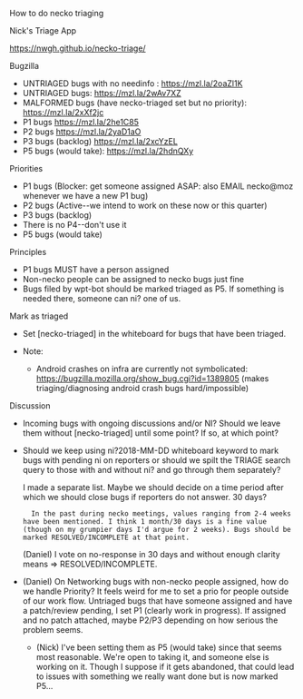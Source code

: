 How to do necko triaging

Nick's Triage App

https://nwgh.github.io/necko-triage/

Bugzilla

  - UNTRIAGED bugs with no needinfo :  https://mzl.la/2oaZl1K
  - UNTRIAGED bugs: https://mzl.la/2wAv7XZ
  - MALFORMED bugs (have necko-triaged set but no priority): https://mzl.la/2xXf2jc
  - P1 bugs  https://mzl.la/2he1C85
  - P2 bugs  https://mzl.la/2yaD1aO
  - P3 bugs  (backlog) https://mzl.la/2xcYzEL
  - P5 bugs (would take): https://mzl.la/2hdnQXy

Priorities

- P1 bugs (Blocker: get someone assigned ASAP: also EMAIL necko@moz whenever we have a new P1 bug)
- P2 bugs (Active--we intend to work on these now or this quarter)
- P3 bugs (backlog)
- There is no P4--don't use it
- P5 bugs (would take)

Principles

- P1 bugs MUST have a person assigned
- Non-necko people can be assigned to necko bugs just fine
- Bugs filed by wpt-bot should be marked triaged as P5. If something is needed there, someone can ni? one of us.

Mark as triaged

- Set [necko-triaged] in the whiteboard for bugs that have been triaged.

- Note:
    - Android crashes on infra are currently not symbolicated: https://bugzilla.mozilla.org/show_bug.cgi?id=1389805 (makes triaging/diagnosing android crash bugs hard/impossible)

Discussion

- Incoming bugs with ongoing discussions and/or NI? Should we leave them without [necko-triaged] until some point? If so, at which point?
- Should we keep using ni?2018-MM-DD whiteboard keyword to mark bugs with pending ni on reporters or should we spilt the TRIAGE search query to those with and without ni? and go through them separately?

    I made a separate list. Maybe we should decide on a time period after which we should close bugs if reporters do not answer. 30 days?

        In the past during necko meetings, values ranging from 2-4 weeks have been mentioned. I think 1 month/30 days is a fine value (though on my grumpier days I'd argue for 2 weeks). Bugs should be marked RESOLVED/INCOMPLETE at that point.

    (Daniel) I vote on no-response in 30 days and without enough clarity means => RESOLVED/INCOMPLETE.

- (Daniel) On Networking bugs with non-necko people assigned, how do we handle Priority? It feels weird for me to set a prio for people outside of our work flow. Untriaged bugs that have someone assigned and have a patch/review pending, I set P1 (clearly work in progress). If assigned and no patch attached, maybe P2/P3 depending on how serious the problem seems.
     - (Nick) I've been setting them as P5 (would take) since that seems most reasonable. We're open to taking it, and someone else is working on it. Though I suppose if it gets abandoned, that could lead to issues with something we really want done but is now marked P5...

